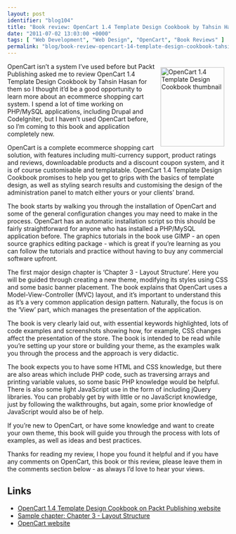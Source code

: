 ```yaml
---
layout: post
identifier: "blog104"
title: "Book review: OpenCart 1.4 Template Design Cookbook by Tahsin Hasan"
date: "2011-07-02 13:03:00 +0000"
tags: [ "Web Development", "Web Design", "OpenCart", "Book Reviews" ]
permalink: "blog/book-review-opencart-14-template-design-cookbook-tahsin-hasan"
---
```

<a href="http://link.packtpub.com/Cm452D"><img alt="OpenCart 1.4 Template Design Cookbook thumbnail" src="/uploads/OpenCart1.4TemplateDesignCookbook_thumb_0.jpg" style="width: 145px; height: 180px; margin-left: 10px; margin-right: 10px; margin-top: 10px; margin-bottom: 10px; float: right; "></a>OpenCart isn’t a system I’ve used before but Packt Publishing asked me to review OpenCart 1.4 Template Design Cookbook by Tahsin Hasan for them so I thought it’d be a good opportunity to learn more about an ecommerce shopping cart system. I spend a lot of time working on PHP/MySQL applications, including Drupal and CodeIgniter, but I haven’t used OpenCart before, so I’m coming to this book and application completely new.

<!--more-->

OpenCart is a complete ecommerce shopping cart solution, with features including multi-currency support, product ratings and reviews, downloadable products and a discount coupon system, and it is of course customisable and templatable. OpenCart 1.4 Template Design Cookbook promises to help you get to grips with the basics of template design, as well as styling search results and customising the design of the administration panel to match either yours or your clients’ brand.

The book starts by walking you through the installation of OpenCart and some of the general configuration changes you may need to make in the process. OpenCart has an automatic installation script so this should be fairly straightforward for anyone who has installed a PHP/MySQL application before. The graphics tutorials in the book use GIMP - an open source graphics editing package - which is great if you’re learning as you can follow the tutorials and practice without having to buy any commercial software upfront.

The first major design chapter is ‘Chapter 3 - Layout Structure’. Here you will be guided through creating a new theme, modifying its styles using CSS and some basic banner placement. The book explains that OpenCart uses a Model-View-Controller (MVC) layout, and it’s important to understand this as it’s a very common application design pattern. Naturally, the focus is on the ‘View’ part, which manages the presentation of the application.

The book is very clearly laid out, with essential keywords highlighted, lots of code examples and screenshots showing how, for example, CSS changes affect the presentation of the store. The book is intended to be read while you’re setting up your store or building your theme, as the examples walk you through the process and the approach is very didactic.

The book expects you to have some HTML and CSS knowledge, but there are also areas which include PHP code, such as traversing arrays and printing variable values, so some basic PHP knowledge would be helpful. There is also some light JavaScript use in the form of including jQuery libraries. You can probably get by with little or no JavaScript knowledge, just by following the walkthroughs, but again, some prior knowledge of JavaScript would also be of help.

If you’re new to OpenCart, or have some knowledge and want to create your own theme, this book will guide you through the process with lots of examples, as well as ideas and best practices.

Thanks for reading my review, I hope you found it helpful and if you have any comments on OpenCart, this book or this review, please leave them in the comments section below - as always I’d love to hear your views.

## Links

* [OpenCart 1.4 Template Design Cookbook on Packt Publishing website](http://link.packtpub.com/Cm452D)
* [Sample chapter: Chapter 3 - Layout Structure](http://www.packtpub.com/sites/default/files/4309OS-Chapter-3-Layout-Structure.pdf?utm_source=packtpub&utm_medium=free&utm_campaign=pdf)
* [OpenCart website](http://www.opencart.com/)